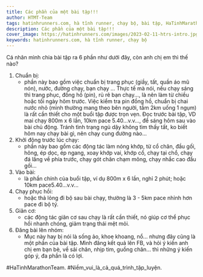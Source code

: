```yaml
---
title: Các phần của một bài tập!!!
author: HTMT-Team
tags: hatinhrunners.com, hà tĩnh runner, chạy bộ, bài tập, HaTinhMarathonTeam
description: Các phần của một bài tập!!!
cover_image: https://hatinhrunners.com/images/2023-02-11-htrs-intro.jpg
keywords: hatinhrunners.com, hà tĩnh runner, chạy bộ
---
```


Cá nhân mình chia bài tập ra 6 phần như dưới đây, còn anh chị em thì thế nào?

1. Chuẩn bị:
    - phần này bao gồm việc chuẩn bị trang phục (giầy, tất, quần áo mũ nón), nước, đường chạy, bạn chạy ...
Thực tế mà nói, nếu chạy sáng thì trang phục, đồng hồ (pin), rủ rê bạn chạy..., là nên làm từ chiều hoặc tối ngày hôm trước. Việc kiểm tra pin đồng hồ, chuẩn bị chai nước nhỏ (mình thường mang theo bên người, tầm 2km uống 1 ngụm) là rất cần thiết cho một buổi tập được trọn vẹn.
Đọc trước bài tập, VD mai chạy 800m x 6 lần, 10km pace 5.40...v.v..., để sáng hôm sau vào bài chủ động. Tránh tình trạng ngủ dậy không tìm thấy tất, ko biết hôm nay chạy bài gì, nên chạy cung đường nào...
2. Khởi động trước lúc chạy:
    - phần này bao gồm các động tác làm nóng khớp, từ cổ chân, đầu gối, hông, ép dọc, ép ngang, xoay khớp vai, khớp cổ, chạy tại chổ, chạy đá lăng về phía trước, chạy gót chân chạm mông, chạy nhắc cao đầu gối...
3. Vào bài:
    - là phần chính của buổi tập, ví dụ 800m x 6 lần, nghỉ 2 phút; hoặc 10km pace5.40...v.v...
4. Chạy phục hồi:
    - hoặc thả lỏng đi bộ sau bài chạy, thường là 3 - 5km pace nhỉnh hơn pace đi bộ tý.
5. Giãn cơ:
    - các động tác giãn cơ sau chạy là rất cần thiết, nó giúp cơ thể phục hồi nhanh chóng, giảm trạng thái mệt mỏi.
6. Đăng bài lên nhóm:
    - Mục này hay bị nói là sống ảo, khoe khoang, nổ... nhưng đây cũng là một phần của bài tập. Mình đăng kết quả lên FB, và hỏi ý kiến anh chị em bạn bè, về sải chân, nhịp tim, guồng chân... thì những ý kiến góp ý, đa phần là có lợi.

#HaTinhMarathonTeam.
#Niềm_vui_là_cả_quá_trình_tập_luyện.
